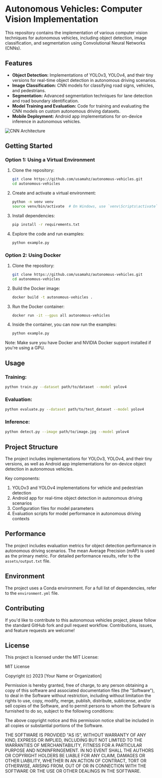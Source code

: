 # Autonomous Vehicles: Computer Vision Implementation

This repository contains the implementation of various computer vision techniques for autonomous vehicles, including object detection, image classification, and segmentation using Convolutional Neural Networks (CNNs).

## Features

- **Object Detection:** Implementations of YOLOv3, YOLOv4, and their tiny versions for real-time object detection in autonomous driving scenarios.
- **Image Classification:** CNN models for classifying road signs, vehicles, and pedestrians.
- **Segmentation:** Advanced segmentation techniques for lane detection and road boundary identification.
- **Model Training and Evaluation:** Code for training and evaluating the CNN models on custom autonomous driving datasets.
- **Mobile Deployment:** Android app implementations for on-device inference in autonomous vehicles.

![CNN Architecture](https://github.com/usamahz/cnns/assets/39458672/a4d28f28-57a9-43e0-a5e0-e7249f507795)

## Getting Started

### Option 1: Using a Virtual Environment

1. Clone the repository:
   ```bash
   git clone https://github.com/usamahz/autonomous-vehicles.git
   cd autonomous-vehicles
   ```

2. Create and activate a virtual environment:
   ```bash
   python -m venv venv
   source venv/bin/activate  # On Windows, use `venv\Scripts\activate`
   ```

3. Install dependencies:
   ```bash
   pip install -r requirements.txt
   ```

4. Explore the code and run examples:
   ```bash
   python example.py
   ```

### Option 2: Using Docker

1. Clone the repository:
   ```bash
   git clone https://github.com/usamahz/autonomous-vehicles.git
   cd autonomous-vehicles
   ```

2. Build the Docker image:
   ```bash
   docker build -t autonomous-vehicles .
   ```

3. Run the Docker container:
   ```bash
   docker run -it --gpus all autonomous-vehicles
   ```

4. Inside the container, you can now run the examples:
   ```bash
   python example.py
   ```

Note: Make sure you have Docker and NVIDIA Docker support installed if you're using a GPU.

## Usage

### Training:
   ```bash
   python train.py --dataset path/to/dataset --model yolov4
   ```

### Evaluation:
   ```bash
   python evaluate.py --dataset path/to/test_dataset --model yolov4
   ```

### Inference:
   ```bash
   python detect.py --image path/to/image.jpg --model yolov4
   ```

## Project Structure

The project includes implementations for YOLOv3, YOLOv4, and their tiny versions, as well as Android app implementations for on-device object detection in autonomous vehicles.

Key components:

1. YOLOv3 and YOLOv4 implementations for vehicle and pedestrian detection
2. Android app for real-time object detection in autonomous driving scenarios
3. Configuration files for model parameters
4. Evaluation scripts for model performance in autonomous driving contexts

## Performance

The project includes evaluation metrics for object detection performance in autonomous driving scenarios. The mean Average Precision (mAP) is used as the primary metric. For detailed performance results, refer to the `assets/output.txt` file.

## Environment

The project uses a Conda environment. For a full list of dependencies, refer to the `environment.yml` file.

## Contributing

If you'd like to contribute to this autonomous vehicles project, please follow the standard GitHub fork and pull request workflow. Contributions, issues, and feature requests are welcome!

## License

This project is licensed under the MIT License:

MIT License

Copyright (c) 2023 [Your Name or Organization]

Permission is hereby granted, free of charge, to any person obtaining a copy
of this software and associated documentation files (the "Software"), to deal
in the Software without restriction, including without limitation the rights
to use, copy, modify, merge, publish, distribute, sublicense, and/or sell
copies of the Software, and to permit persons to whom the Software is
furnished to do so, subject to the following conditions:

The above copyright notice and this permission notice shall be included in all
copies or substantial portions of the Software.

THE SOFTWARE IS PROVIDED "AS IS", WITHOUT WARRANTY OF ANY KIND, EXPRESS OR
IMPLIED, INCLUDING BUT NOT LIMITED TO THE WARRANTIES OF MERCHANTABILITY,
FITNESS FOR A PARTICULAR PURPOSE AND NONINFRINGEMENT. IN NO EVENT SHALL THE
AUTHORS OR COPYRIGHT HOLDERS BE LIABLE FOR ANY CLAIM, DAMAGES OR OTHER
LIABILITY, WHETHER IN AN ACTION OF CONTRACT, TORT OR OTHERWISE, ARISING FROM,
OUT OF OR IN CONNECTION WITH THE SOFTWARE OR THE USE OR OTHER DEALINGS IN THE
SOFTWARE.
